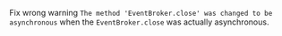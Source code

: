 Fix wrong warning `The method 'EventBroker.close' was changed to be asynchronous` when
the `EventBroker.close` was actually asynchronous.
